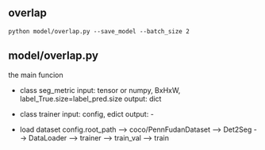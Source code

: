 ## overlap
```
python model/overlap.py --save_model --batch_size 2
```
## model/overlap.py
the main funcion

- class seg_metric
input: tensor or numpy, BxHxW, label_True.size=label_pred.size
output: dict

- class trainer
input: config, edict
output: -

- load dataset
config.root_path --> coco/PennFudanDataset --> Det2Seg --> DataLoader --> trainer --> train_val --> train


